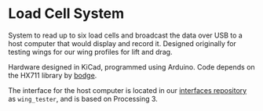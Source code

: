 # Load Cell System

System to read up to six load cells and broadcast the data over USB to a host computer that would display and record it. Designed originally for testing wings for our wing profiles for lift and drag.

Hardware designed in KiCad, programmed using Arduino. Code depends on the HX711 library by [bodge](https://github.com/bogde/HX711).

The interface for the host computer is located in our [interfaces repository](https://github.com/hpvdt/interfaces) as `wing_tester`, and is based on Processing 3.
